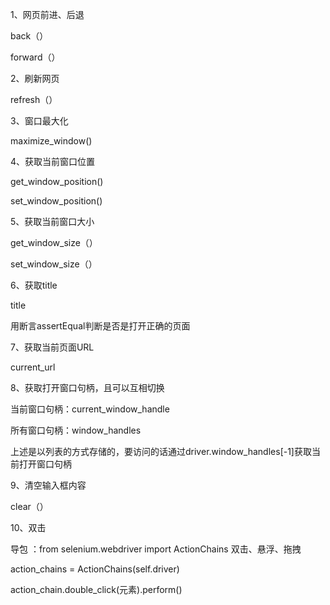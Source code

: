 1、网页前进、后退

 back（）  

  forward（）

2、刷新网页

refresh（）

3、窗口最大化

maximize_window()

4、获取当前窗口位置

get_window_position()

set_window_position()

5、获取当前窗口大小

get_window_size（）

set_window_size（）

6、获取title

title

用断言assertEqual判断是否是打开正确的页面

7、获取当前页面URL

current_url

8、获取打开窗口句柄，且可以互相切换

当前窗口句柄：current_window_handle

所有窗口句柄：window_handles

上述是以列表的方式存储的，要访问的话通过driver.window_handles[-1]获取当前打开窗口句柄

9、清空输入框内容

clear（）

10、双击

导包 ：from selenium.webdriver import ActionChains   双击、悬浮、拖拽

action_chains = ActionChains(self.driver)

action_chain.double_click(元素).perform()







